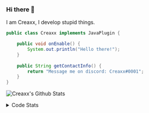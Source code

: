 ### Hi there 👋

I am Creaxx, I develop stupid things. 

```java
public class Creaxx implements JavaPlugin {

    public void onEnable() {
        System.out.println("Hello there!");
    }
    
    public String getContactInfo() {
        return "Message me on discord: Creaxx#0001";
    }
}
```

![Creaxx's Github Stats](https://github-readme-stats.vercel.app/api?username=CreaxxOG&show_icons=true&theme=dark&count_private=true)

<details>
  <summary>Code Stats</summary>

<!--START_SECTION:waka-->
![Code Time](http://img.shields.io/badge/Code%20Time-909%20hrs%2052%20mins-blue)

![Lines of code](https://img.shields.io/badge/From%20Hello%20World%20I%27ve%20Written-2%20Thousand%20lines%20of%20code-blue)

**🐱 My GitHub Data** 

> 🏆 602 Contributions in the Year 2022
 > 
> 📦 227.2 kB Used in GitHub's Storage 
 > 
> 🚫 Not Opted to Hire
 > 
> 📜 3 Public Repositories 
 > 
> 🔑 2 Private Repositories  
 > 
**I'm a Night 🦉** 

```text
🌞 Morning    15 commits     █░░░░░░░░░░░░░░░░░░░░░░░░   3.85% 
🌆 Daytime    178 commits    ███████████░░░░░░░░░░░░░░   45.64% 
🌃 Evening    177 commits    ███████████░░░░░░░░░░░░░░   45.38% 
🌙 Night      20 commits     █░░░░░░░░░░░░░░░░░░░░░░░░   5.13%

```
📅 **I'm Most Productive on Tuesday** 

```text
Monday       51 commits     ███░░░░░░░░░░░░░░░░░░░░░░   13.08% 
Tuesday      69 commits     ████░░░░░░░░░░░░░░░░░░░░░   17.69% 
Wednesday    67 commits     ████░░░░░░░░░░░░░░░░░░░░░   17.18% 
Thursday     51 commits     ███░░░░░░░░░░░░░░░░░░░░░░   13.08% 
Friday       47 commits     ███░░░░░░░░░░░░░░░░░░░░░░   12.05% 
Saturday     49 commits     ███░░░░░░░░░░░░░░░░░░░░░░   12.56% 
Sunday       56 commits     ███░░░░░░░░░░░░░░░░░░░░░░   14.36%

```


📊 **This Week I Spent My Time On** 

```text
💬 Programming Languages: 
Java                     2 hrs 42 mins       ████████████████░░░░░░░░░   64.6% 
Kotlin                   56 mins             █████░░░░░░░░░░░░░░░░░░░░   22.65% 
TypeScript               10 mins             █░░░░░░░░░░░░░░░░░░░░░░░░   4.37% 
YAML                     10 mins             █░░░░░░░░░░░░░░░░░░░░░░░░   4.1% 
Gradle                   5 mins              ░░░░░░░░░░░░░░░░░░░░░░░░░   2.23%

🔥 Editors: 
IntelliJ                 4 hrs 11 mins       █████████████████████████   100.0%

```

**I Mostly Code in Java** 

```text
Java                     6 repos             ██████████████████░░░░░░░   75.0% 
EJS                      1 repo              ███░░░░░░░░░░░░░░░░░░░░░░   12.5% 
Kotlin                   1 repo              ███░░░░░░░░░░░░░░░░░░░░░░   12.5%

```



 Last Updated on 05/10/2022 02:23:19 UTC
<!--END_SECTION:waka-->
</details>
